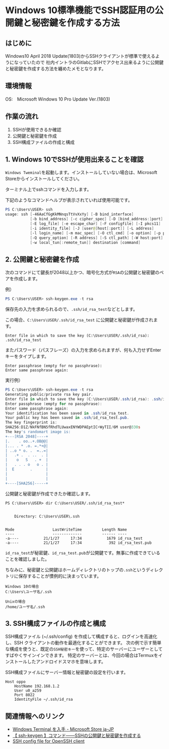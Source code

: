 
# Windows 10標準機能でSSH認証用の公開鍵と秘密鍵を作成する方法

## はじめに

Windows10 April 2018 Update(1803)からSSHクライアントが標準で使えるようになっていたので
社内イントラのGitlabにSSHでアクセス出来るように公開鍵と秘密鍵を作成する方法を纏めたメモとなります。

## 環境情報

OS:　Microsoft Windows 10 Pro Update Ver.(1803)

## 作業の流れ

1. SSHが使用できるか確認
2. 公開鍵と秘密鍵を作成
3. SSH構成ファイルの作成と構成


## 1. Windows 10でSSHが使用出来ることを確認

`Windows Tweminal`を起動します。インストールしていない場合は、Microsoft Storeからインストールしてください。

ターミナル上でsshコマンドを入力します。

下記のようなコマンドヘルプが表示されていれば使用可能です。

```powershell
PS C:\Users\USER> ssh
usage: ssh [-46AaCfGgKkMNnqsTtVvXxYy] [-B bind_interface]
           [-b bind_address] [-c cipher_spec] [-D [bind_address:]port]
           [-E log_file] [-e escape_char] [-F configfile] [-I pkcs11]
           [-i identity_file] [-J [user@]host[:port]] [-L address]
           [-l login_name] [-m mac_spec] [-O ctl_cmd] [-o option] [-p port]
           [-Q query_option] [-R address] [-S ctl_path] [-W host:port]
           [-w local_tun[:remote_tun]] destination [command]

```

## 2. 公開鍵と秘密鍵を作成

次のコマンドにて鍵長が2048以上かつ、暗号化方式が`RSA`の公開鍵と秘密鍵のペアを作成します。

例）

```powershell
PS C:\Users\USER> ssh-keygen.exe -t rsa
```

保存先の入力を求められるので、`.ssh/id_rsa_test`などとします。

この場合、`C:\Users\USER/.ssh/id_rsa_test` に公開鍵と秘密鍵が作成されます。

    Enter file in which to save the key (C:\Users\USER/.ssh/id_rsa): .ssh/id_rsa_test

またパスワード（パスフレーズ）の入力を求められますが、何も入力せずEnterキーをタイプします。

    Enter passphrase (empty for no passphrase):
    Enter same passphrase again:

実行例）

```powershell
PS C:\Users\USER> ssh-keygen.exe -t rsa
Generating public/private rsa key pair.
Enter file in which to save the key (C:\Users\USER/.ssh/id_rsa): .ssh/id_rsa_test
Enter passphrase (empty for no passphrase):
Enter same passphrase again:
Your identification has been saved in .ssh/id_rsa_test.
Your public key has been saved in .ssh/id_rsa_test.pub.
The key fingerprint is:
SHA256:D1Z/NkFNfBN5fRhdTLUwaxENYWDPAEptIC+WyTII/6M user@330s
The key's randomart image is:
+---[RSA 2048]----+
|.    . oo..+.OB@@|
|... . * .o. =.*+@|
| ..o * o. .  =..=|
|   .+ .  . ..  . |
|    o   S   . +  |
|   . . . o   o . |
|  E       .      |
|                 |
|                 |
+----[SHA256]-----+
```

公開鍵と秘密鍵が作成できたか確認します。

```
PS C:\Users\USER> dir C:\Users\USER/.ssh/id_rsa_test*


    Directory: C:\Users\USER\.ssh


Mode                 LastWriteTime         Length Name
----                 -------------         ------ ----
-a----           21/1/27     17:34           1679 id_rsa_test
-a----           21/1/27     17:34            392 id_rsa_test.pub

```

`id_rsa_test`が秘密鍵、`id_rsa_test.pub`が公開鍵です。無事に作成できていることを確認しました。

ちなみに、秘密鍵と公開鍵はホームディレクトリのトップの`.ssh`というディレクトリに保存することが慣例的に決まっています。

```
Windows 10の場合
C:\Users\ユーザ名/.ssh

Unixの場合
/home/ユーザ名/.ssh
```

## 3. SSH構成ファイルの作成と構成

SSH構成ファイル (~/.ssh/config) を作成して構成すると、ログインを高速化し、SSH クライアントの動作を最適化することができます。
次の例で示す簡単な構成を使うと、既定の`SSH秘密キー`を使って、特定のサーバーにユーザーとしてすばやくサインインできます。
特定のサーバーとは、今回の場合はTermuxをインストールしたアンドロイドスマホを意味します。


SSH構成ファイルにサーバー情報と秘密鍵の設定を行います。

```
Host oppo
    HostName 192.168.1.2
    User u0_a259
    Port 8022
    IdentityFile ~/.ssh/id_rsa
```

## 関連情報へのリンク

- [Windows Terminal を入手 - Microsoft Store ja-JP](https://www.microsoft.com/ja-jp/p/windows-terminal/9n0dx20hk701?cid=msft_web_chart&activetab=pivot:overviewtab)
- [【 ssh-keygen 】コマンド――SSHの公開鍵と秘密鍵を作成する](https://www.atmarkit.co.jp/ait/articles/1908/02/news015.html)
- [SSH config file for OpenSSH client](https://www.ssh.com/ssh/config/)


